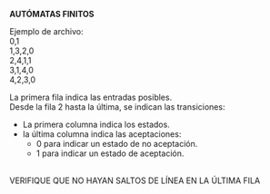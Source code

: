 **AUTÓMATAS FINITOS**

Ejemplo de archivo:<br/>
0,1<br/>
1,3,2,0<br/>
2,4,1,1<br/>
3,1,4,0<br/>
4,2,3,0<br/>

La primera fila indica las entradas posibles.<br/>
Desde la fila 2 hasta la última, se indican las transiciones:
  - La primera columna indica los estados. <br/>
  - la última columna indica las aceptaciones: <br/>
    - 0 para indicar un estado de no aceptación. <br/>
    - 1 para indicar un estado de aceptación. <br/> <br/>
 
 VERIFIQUE QUE NO HAYAN SALTOS DE LÍNEA EN LA ÚLTIMA FILA
 
 
